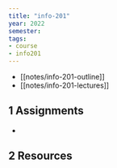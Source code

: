 ```yaml
---
title: "info-201"
year: 2022
semester: 
tags: 
- course 
- info201
---
```


- [[notes/info-201-outline]]
- [[notes/info-201-lectures]]

## 1 Assignments

- 

## 2 Resources

